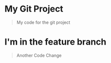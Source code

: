 # My Git Project

> My code for the git project

# I'm in the feature branch

> Another Code Change
